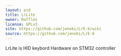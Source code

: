 ```yaml
---
layout: pid
title: LrLite
owner: Raffles
license: GPLv3
site: https://github.com/jenoki/LrE-6/wiki
source: https://github.com/jenoki/LrE-6
---
```

LrLite is HID keybord Hardware on STM32 controller